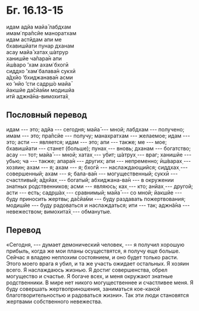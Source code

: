 # Бг. 16.13-15
идам адйа майа̄ лабдхам<br/>
имам̇ пра̄псйе маноратхам<br/>
идам астӣдам апи ме<br/>
бхавишйати пунар дханам<br/>
асау майа̄ хатах̣ ш́атрур<br/>
ханишйе ча̄пара̄н апи<br/>
ӣш́варо ’хам ахам̇ бхогӣ<br/>
сиддхо ’хам̇ балава̄н сукхӣ<br/>
а̄д̣хйо ’бхиджанава̄н асми<br/>
ко ’нйо ’сти садр̣ш́о майа̄<br/>
йакшйе да̄сйа̄ми модишйа<br/>
итй аджн̃а̄на-вимохита̄х̣
## Пословный перевод

идам --- это; адйа --- сегодня; майа̄ --- мной; лабдхам --- получено;
имам --- это; пра̄псйе --- получу; манах̣ратхам --- желаемое; идам ---
это; асти --- является; идам --- это; апи --- также; ме --- мое;
бхавишйати --- станет (больше); пунах̣ --- вновь; дханам --- богатство;
асау --- тот; майа̄ --- мной; хатах̣ --- убит; ш́атрух̣ --- враг; ханишйе
--- убью; ча --- также; апара̄н --- других; апи --- непременно; ӣш́варах̣
--- хозяин; ахам --- я; ахам --- я; бхогӣ --- наслаждающийся; сиддхах̣
--- совершенный; ахам --- я; бала-ва̄н --- могущественный; сукхӣ ---
счастливый; а̄д̣хйах̣ --- богатый; абхиджана-ва̄н --- в окружении знатных
родственников; асми --- являюсь; ках̣ --- кто; анйах̣ --- другой; асти ---
есть; садр̣ш́ах̣ --- сравнимый; майа̄ --- со мной; йакшйе --- буду приносить
жертвы; да̄сйа̄ми --- буду раздавать пожертвования; модишйе --- буду
радоваться и наслаждаться; ити --- так; аджн̃а̄на --- невежеством;
вимохита̄х̣ --- обманутые.

## Перевод

«Сегодня, --- думает демонический человек, --- я получил хорошую
прибыль, когда же мои планы осуществятся, я получу еще больше. Сейчас я
владею неплохим состоянием, и оно будет только расти. Этого моего врага
я убил, и та же участь ожидает остальных. Я хозяин всего. Я наслаждаюсь
жизнью. Я достиг совершенства, обрел могущество и счастье. Я богаче
всех, и меня окружают знатные родственники. В мире нет никого
могущественнее и счастливее меня. Я буду совершать жертвоприношения,
заниматься кое-какой благотворительностью и радоваться жизни». Так эти
люди становятся жертвами собственного невежества.
